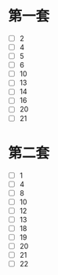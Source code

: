 # 第一套

- [ ] 2
- [ ] 4
- [ ] 5
- [ ] 6
- [ ] 10
- [ ] 13
- [ ] 14
- [ ] 16
- [ ] 20
- [ ] 21

# 第二套

- [ ] 1
- [ ] 4
- [ ] 8
- [ ] 10
- [ ] 12
- [ ] 13
- [ ] 18
- [ ] 19
- [ ] 20
- [ ] 21
- [ ] 22